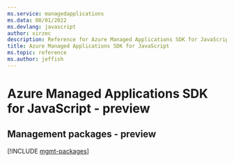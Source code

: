 ```yaml
---
ms.service: managedapplications
ms.data: 08/01/2022
ms.devlang: javascript
author: xirzec
description: Reference for Azure Managed Applications SDK for JavaScript
title: Azure Managed Applications SDK for JavaScript
ms.topic: reference
ms.author: jeffish
---
```

# Azure Managed Applications SDK for JavaScript - preview

## Management packages - preview
[!INCLUDE [mgmt-packages](managed-applications-mgmt-index.md)]